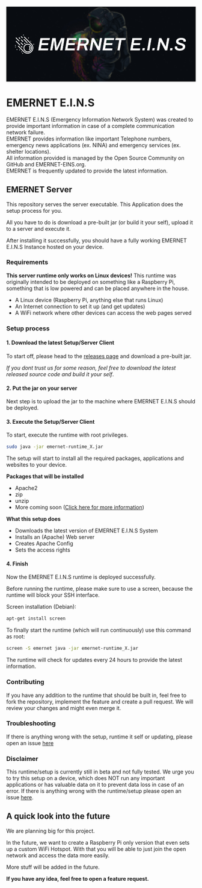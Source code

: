<p align="center">
<img src="images/banner.jpg" width=750 align="center">
</p>

EMERNET E.I.N.S
=====
EMERNET E.I.N.S (Emergency Information Network System) was created to provide important information in case of a complete communication network failure.<br>
EMERNET provides information like important Telephone numbers, emergency news applications (ex. NINA) and emergency services (ex. shelter locations).<br>
All information provided is managed by the Open Source Community on GitHub and EMERNET-EINS.org.<br>
EMERNET is frequently updated to provide the latest information.


## EMERNET Server
This repository serves the server executable. This Application does the setup process for you.

All you have to do is download a pre-built jar (or build it your self), upload it to a server and execute it.

After installing it successfully, you should have a fully working EMERNET E.I.N.S Instance hosted on your device.

### Requirements
**This server runtime only works on Linux devices!**
This runtime was originally intended to be deployed on something like a Raspberry Pi, something that is low powered and can be placed anywhere in the house.

- A Linux device (Raspberry Pi, anything else that runs Linux)
- An Internet connection to set it up (and get updates)
- A WiFi network where other devices can access the web pages served

### Setup process

#### 1. Download the latest Setup/Server Client
To start off, please head to the [releases page](https://github.com/emernet-eins/server/releases) and download a pre-built jar.

*If you dont trust us for some reason, feel free to download the latest released source code and build it your self*.

#### 2. Put the jar on your server
Next step is to upload the jar to the machine where EMERNET E.I.N.S should be deployed.

#### 3. Execute the Setup/Server Client
To start, execute the runtime with root privileges.
```bash
sudo java -jar emernet-runtime_X.jar
```

The setup will start to install all the required packages, applications and websites to your device.

**Packages that will be installed**
- Apache2
- zip
- unzip
- More coming soon (<a href="#future">Click here for more information</a>)

**What this setup does**
- Downloads the latest version of EMERNET E.I.N.S System
- Installs an (Apache) Web server
- Creates Apache Config
- Sets the access rights

#### 4. Finish
Now the EMERNET E.I.N.S runtime is deployed successfully.

Before running the runtime, please make sure to use a screen, because the runtime will block your SSH interface.

Screen installation (Debian):
```Bash
apt-get install screen
```

To finally start the runtime (which will run continuously) use this command as root:
```Bash
screen -S emernet java -jar emernet-runtime_X.jar
```

The runtime will check for updates every 24 hours to provide the latest information.

### Contributing
If you have any addition to the runtime that should be built in, feel free to fork the repository, implement the feature and create a pull request. We will review your changes and might even merge it.

### Troubleshooting
If there is anything wrong with the setup, runtime it self or updating, please open an issue [here](https://github.com/emernet-eins/server/issues)

### Disclaimer
This runtime/setup is currently still in beta and not fully tested. We urge you to try this setup on a device, which does NOT run any important applications or has valuable data on it to prevent data loss in case of an error. If there is anything wrong with the runtime/setup please open an issue [here](https://github.com/emernet-eins/server/issues).

<p id="future"></p>

## A quick look into the future
We are planning big for this project.

In the future, we want to create a Raspberry Pi only version that even sets up a custom WiFi Hotspot. With that you will be able to just join the open network and access the data more easily.

More stuff will be added in the future.

**If you have any idea, feel free to open a feature request.**